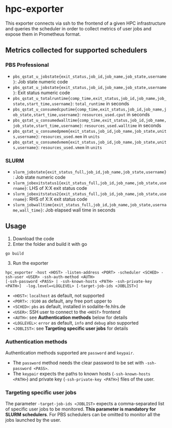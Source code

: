 # hpc-exporter

This exporter connects via ssh to the frontend of a given HPC infrastructure and queries the scheduler in order to collect metrics of user jobs and expose them in Prometheus format.

## Metrics collected for supported schedulers
### PBS Professional
- `pbs_qstat_u_jobstate{exit_status,job_id,job_name,job_state,username}`: Job state numeric code
- `pbs_qstat_u_jobstate{exit_status,job_id,job_name,job_state,username}`: Exit status numeric code
- `pbs_qstat_u_totalruntime{comp_time,exit_status,job_id,job_name,job_state,start_time,username}`: `total_runtime` in seconds
- `pbs_qstat_u_consumedcputime{comp_time,exit_status,job_id,job_name,job_state,start_time,username}`: `resources_used.cput` in seconds
- `pbs_qstat_u_consumedwalltime{comp_time,exit_status,job_id,job_name,job_state,start_time,username}`: `resources_used.walltime` in seconds
- `pbs_qstat_u_consumedpmem{exit_status,job_id,job_name,job_state,units,username}`: `resources_used.mem` in `units`
- `pbs_qstat_u_consumedvmem{exit_status,job_id,job_name,job_state,units,username}`: `resources_used.vmem` in `units`

### SLURM
- `slurm_jobstate{exit_status_full,job_id,job_name,job_state,username}`: Job state numeric code
- `slurm_jobexitstatus1{exit_status_full,job_id,job_name,job_state,username}`: LHS of X:X exit status code
- `slurm_jobexitstatus2{exit_status_full,job_id,job_name,job_state,username}`: RHS of X:X exit status code
- `slurm_jobwalltime{exit_status_full,job_id,job_name,job_state,username,wall_time}`: Job elapsed wall time in seconds

## Usage
1. Download the code
2. Enter the folder and build it with go
```
go build
```
3. Run the exporter
```
hpc_exporter -host <HOST> -listen-address <PORT> -scheduler <SCHED> -ssh-user <USER> -ssh-auth-method <AUTH>
[-ssh-password <PASS> | -ssh-known-hosts <PATH> -ssh-private-key <PATH>]  -log.level=<LOGLEVEL> [-target-job-ids <JOBLIST>]
```
- `<HOST>`: `localhost` as default, not supported 
- `<PORT>`: `:9100` as default, any free port upper to   
- `<SCHED>`: `pbs` as default, installed in sodalite-fe.hlrs.de
- `<USER>`: SSH user to connect to the `<HOST>` frontend
- `<AUTH>`: see **Authentication methods** below for details
- `<LOGLEVEL>`: `error` as default, `info` and `debug` also supported
- `<JOBLIST>`: see **Targeting specific user jobs** for details

### Authentication methods
Authentication methods supported are `password` and `keypair`.
- The `password` method needs the clear password to be set with `-ssh-password <PASS>`.
- The `keypair` expects the paths to known hosts (`-ssh-known-hosts <PATH>`) and private key (`-ssh-private-key <PATH>`) files of the user.

### Targeting specific user jobs
The parameter `-target-job-ids <JOBLIST>` expects a comma-separated list of specific user jobs to be monitored. **This parameter is mandatory for SLURM schedulers**. For PBS schedulers can be omitted to monitor all the jobs launched by the user.
